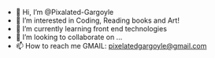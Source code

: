 - 👋 Hi, I’m @Pixalated-Gargoyle
- 👀 I’m interested in Coding, Reading books and Art!
- 🌱 I’m currently learning front end technologies
- 💞️ I’m looking to collaborate on ...
- 📫 How to reach me GMAIL: pixelatedgargoyle@gmail.com

<!---
Pixalated-Gargoyle/Pixalated-Gargoyle is a ✨ special ✨ repository because its `README.md` (this file) appears on your GitHub profile.
You can click the Preview link to take a look at your changes.
--->
